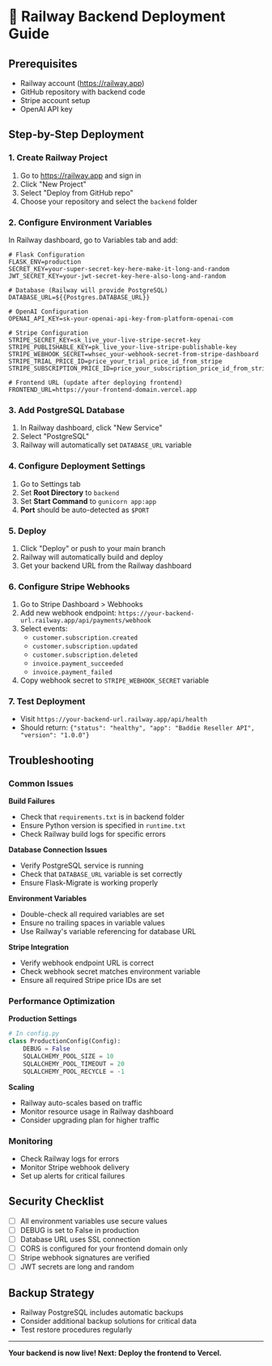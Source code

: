 # 🚀 Railway Backend Deployment Guide

## Prerequisites
- Railway account (https://railway.app)
- GitHub repository with backend code
- Stripe account setup
- OpenAI API key

## Step-by-Step Deployment

### 1. Create Railway Project
1. Go to https://railway.app and sign in
2. Click "New Project"
3. Select "Deploy from GitHub repo"
4. Choose your repository and select the `backend` folder

### 2. Configure Environment Variables
In Railway dashboard, go to Variables tab and add:

```env
# Flask Configuration
FLASK_ENV=production
SECRET_KEY=your-super-secret-key-here-make-it-long-and-random
JWT_SECRET_KEY=your-jwt-secret-key-here-also-long-and-random

# Database (Railway will provide PostgreSQL)
DATABASE_URL=${{Postgres.DATABASE_URL}}

# OpenAI Configuration
OPENAI_API_KEY=sk-your-openai-api-key-from-platform-openai-com

# Stripe Configuration
STRIPE_SECRET_KEY=sk_live_your-live-stripe-secret-key
STRIPE_PUBLISHABLE_KEY=pk_live_your-live-stripe-publishable-key
STRIPE_WEBHOOK_SECRET=whsec_your-webhook-secret-from-stripe-dashboard
STRIPE_TRIAL_PRICE_ID=price_your_trial_price_id_from_stripe
STRIPE_SUBSCRIPTION_PRICE_ID=price_your_subscription_price_id_from_stripe

# Frontend URL (update after deploying frontend)
FRONTEND_URL=https://your-frontend-domain.vercel.app
```

### 3. Add PostgreSQL Database
1. In Railway dashboard, click "New Service"
2. Select "PostgreSQL"
3. Railway will automatically set `DATABASE_URL` variable

### 4. Configure Deployment Settings
1. Go to Settings tab
2. Set **Root Directory** to `backend`
3. Set **Start Command** to `gunicorn app:app`
4. **Port** should be auto-detected as `$PORT`

### 5. Deploy
1. Click "Deploy" or push to your main branch
2. Railway will automatically build and deploy
3. Get your backend URL from the Railway dashboard

### 6. Configure Stripe Webhooks
1. Go to Stripe Dashboard > Webhooks
2. Add new webhook endpoint: `https://your-backend-url.railway.app/api/payments/webhook`
3. Select events:
   - `customer.subscription.created`
   - `customer.subscription.updated`
   - `customer.subscription.deleted`
   - `invoice.payment_succeeded`
   - `invoice.payment_failed`
4. Copy webhook secret to `STRIPE_WEBHOOK_SECRET` variable

### 7. Test Deployment
- Visit `https://your-backend-url.railway.app/api/health`
- Should return: `{"status": "healthy", "app": "Baddie Reseller API", "version": "1.0.0"}`

## Troubleshooting

### Common Issues

**Build Failures**
- Check that `requirements.txt` is in backend folder
- Ensure Python version is specified in `runtime.txt`
- Check Railway build logs for specific errors

**Database Connection Issues**
- Verify PostgreSQL service is running
- Check that `DATABASE_URL` variable is set correctly
- Ensure Flask-Migrate is working properly

**Environment Variables**
- Double-check all required variables are set
- Ensure no trailing spaces in variable values
- Use Railway's variable referencing for database URL

**Stripe Integration**
- Verify webhook endpoint URL is correct
- Check webhook secret matches environment variable
- Ensure all required Stripe price IDs are set

### Performance Optimization

**Production Settings**
```python
# In config.py
class ProductionConfig(Config):
    DEBUG = False
    SQLALCHEMY_POOL_SIZE = 10
    SQLALCHEMY_POOL_TIMEOUT = 20
    SQLALCHEMY_POOL_RECYCLE = -1
```

**Scaling**
- Railway auto-scales based on traffic
- Monitor resource usage in Railway dashboard
- Consider upgrading plan for higher traffic

### Monitoring
- Check Railway logs for errors
- Monitor Stripe webhook delivery
- Set up alerts for critical failures

## Security Checklist
- [ ] All environment variables use secure values
- [ ] DEBUG is set to False in production
- [ ] Database URL uses SSL connection
- [ ] CORS is configured for your frontend domain only
- [ ] Stripe webhook signatures are verified
- [ ] JWT secrets are long and random

## Backup Strategy
- Railway PostgreSQL includes automatic backups
- Consider additional backup solutions for critical data
- Test restore procedures regularly

---

**Your backend is now live! Next: Deploy the frontend to Vercel.**